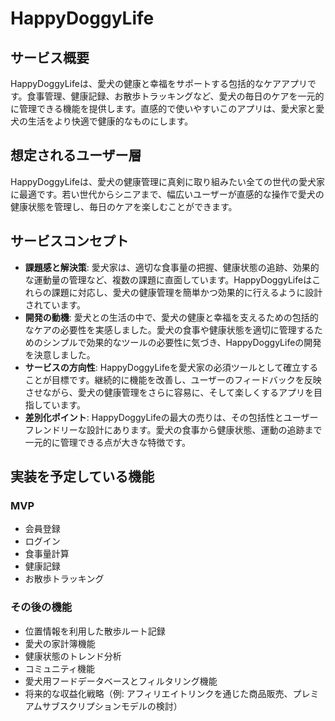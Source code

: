# HappyDoggyLife

## サービス概要
HappyDoggyLifeは、愛犬の健康と幸福をサポートする包括的なケアアプリです。食事管理、健康記録、お散歩トラッキングなど、愛犬の毎日のケアを一元的に管理できる機能を提供します。直感的で使いやすいこのアプリは、愛犬家と愛犬の生活をより快適で健康的なものにします。

## 想定されるユーザー層
HappyDoggyLifeは、愛犬の健康管理に真剣に取り組みたい全ての世代の愛犬家に最適です。若い世代からシニアまで、幅広いユーザーが直感的な操作で愛犬の健康状態を管理し、毎日のケアを楽しむことができます。

## サービスコンセプト
- **課題感と解決策**: 愛犬家は、適切な食事量の把握、健康状態の追跡、効果的な運動量の管理など、複数の課題に直面しています。HappyDoggyLifeはこれらの課題に対応し、愛犬の健康管理を簡単かつ効果的に行えるように設計されています。
- **開発の動機**: 愛犬との生活の中で、愛犬の健康と幸福を支えるための包括的なケアの必要性を実感しました。愛犬の食事や健康状態を適切に管理するためのシンプルで効果的なツールの必要性に気づき、HappyDoggyLifeの開発を決意しました。
- **サービスの方向性**: HappyDoggyLifeを愛犬家の必須ツールとして確立することが目標です。継続的に機能を改善し、ユーザーのフィードバックを反映させながら、愛犬の健康管理をさらに容易に、そして楽しくするアプリを目指しています。
- **差別化ポイント**: HappyDoggyLifeの最大の売りは、その包括性とユーザーフレンドリーな設計にあります。愛犬の食事から健康状態、運動の追跡まで一元的に管理できる点が大きな特徴です。

## 実装を予定している機能
### MVP
- 会員登録
- ログイン
- 食事量計算
- 健康記録
- お散歩トラッキング

### その後の機能
- 位置情報を利用した散歩ルート記録
- 愛犬の家計簿機能
- 健康状態のトレンド分析
- コミュニティ機能
- 愛犬用フードデータベースとフィルタリング機能
- 将来的な収益化戦略（例: アフィリエイトリンクを通じた商品販売、プレミアムサブスクリプションモデルの検討）
